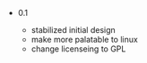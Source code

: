 * 0.1

    * stabilized initial design
    * make more palatable to linux
    * change licenseing to GPL
